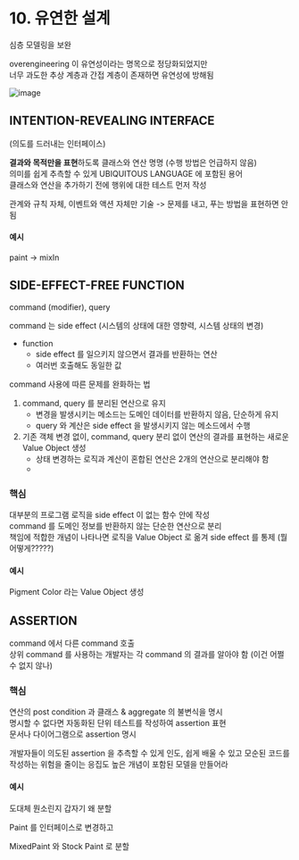 # 10. 유연한 설계

심층 모델링을 보완

overengineering 이 유연성이라는 명목으로 정당화되었지만  
너무 과도한 추상 계층과 간접 계층이 존재하면 유연성에 방해됨

![image](https://user-images.githubusercontent.com/10507662/129029574-9780d214-387c-4ed7-989c-8ae8ca52bfef.png)

## INTENTION-REVEALING INTERFACE
(의도를 드러내는 인터페이스)

**결과와 목적만을 표현**하도록 클래스와 연산 명명 (수행 방법은 언급하지 않음)  
의미를 쉽게 추측할 수 있게 UBIQUITOUS LANGUAGE 에 포함된 용어  
클래스와 연산을 추가하기 전에 행위에 대한 테스트 먼저 작성

관계와 규칙 자체, 이벤트와 액션 자체만 기술 -> 문제를 내고, 푸는 방법을 표현하면 안됨

#### 예시
paint -> mixIn

## SIDE-EFFECT-FREE FUNCTION
command (modifier), query

command 는 side effect (시스템의 상태에 대한 영향력, 시스템 상태의 변경)

- function
  - side effect 를 일으키지 않으면서 결과를 반환하는 연산
  - 여러번 호출해도 동일한 값

command 사용에 따른 문제를 완화하는 법
1. command, query 를 분리된 연산으로 유지
    - 변경을 발생시키는 메소드는 도메인 데이터를 반환하지 않음, 단순하게 유지
    - query 와 계산은 side effect 을 발생시키지 않는 메소드에서 수행
2. 기존 객체 변경 없이, command, query 분리 없이 연산의 결과를 표현하는 새로운 Value Object 생성
    - 상태 변경하는 로직과 계산이 혼합된 연산은 2개의 연산으로 분리해야 함
    - 

### 핵심
대부분의 프로그램 로직을 side effect 이 없는 함수 안에 작성  
command 를 도메인 정보를 반환하지 않는 단순한 연산으로 분리  
책임에 적합한 개념이 나타나면 로직을 Value Object 로 옮겨 side effect 를 통제 (뭘 어떻게?????)

#### 예시
Pigment Color 라는 Value Object 생성

## ASSERTION

command 에서 다른 command 호출  
상위 command 를 사용하는 개발자는 각 command 의 결과를 알아야 함 (이건 어쩔 수 없지 않나)

### 핵심
연산의 post condition 과 클래스 & aggregate 의 불변식을 명시  
명시할 수 없다면 자동화된 단위 테스트를 작성하여 assertion 표현  
문서나 다이어그램으로 assertion 명시

개발자들이 의도된 assertion 을 추측할 수 있게 인도, 쉽게 배울 수 있고 모순된 코드를 작성하는 위험을 줄이는 응집도 높은 개념이 포함된 모델을 만들어라

#### 예시
도대체 뭔소린지 갑자기 왜 분할

Paint 를 인터페이스로 변경하고

MixedPaint 와 Stock Paint 로 분할